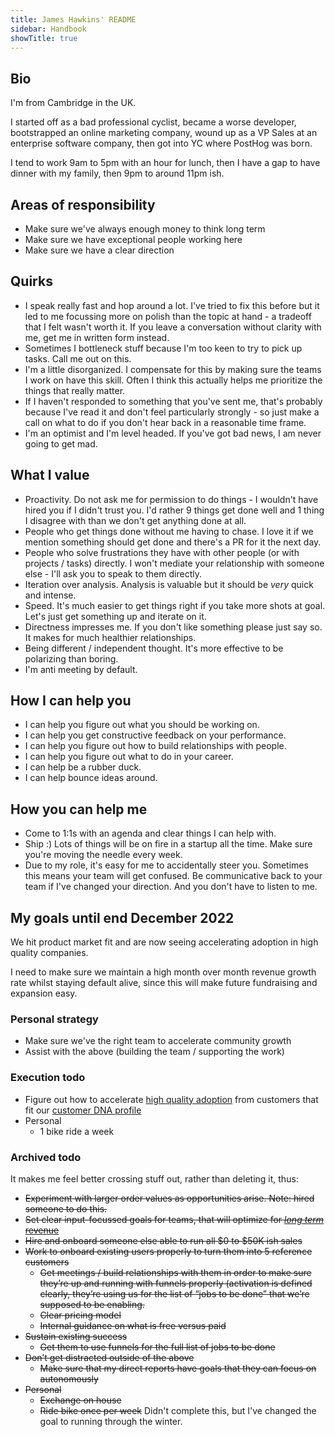 ```yaml
---
title: James Hawkins' README
sidebar: Handbook
showTitle: true
---
```


## Bio

I'm from Cambridge in the UK.

I started off as a bad professional cyclist, became a worse developer, bootstrapped an online marketing company, wound up as a VP Sales at an enterprise software company, then got into YC where PostHog was born.

I tend to work 9am to 5pm with an hour for lunch, then I have a gap to have dinner with my family, then 9pm to around 11pm ish.

## Areas of responsibility

- Make sure we've always enough money to think long term
- Make sure we have exceptional people working here
- Make sure we have a clear direction

## Quirks

- I speak really fast and hop around a lot. I've tried to fix this before but it led to me focussing more on polish than the topic at hand - a tradeoff that I felt wasn't worth it. If you leave a conversation without clarity with me, get me in written form instead.
- Sometimes I bottleneck stuff because I'm too keen to try to pick up tasks. Call me out on this.
- I'm a little disorganized. I compensate for this by making sure the teams I work on have this skill. Often I think this actually helps me prioritize the things that really matter.
- If I haven't responded to something that you've sent me, that's probably because I've read it and don't feel particularly strongly - so just make a call on what to do if you don't hear back in a reasonable time frame.
- I'm an optimist and I'm level headed. If you've got bad news, I am never going to get mad.

## What I value

- Proactivity. Do not ask me for permission to do things - I wouldn't have hired you if I didn't trust you. I'd rather 9 things get done well and 1 thing I disagree with than we don't get anything done at all. 
- People who get things done without me having to chase. I love it if we mention something should get done and there's a PR for it the next day.
- People who solve frustrations they have with other people (or with projects / tasks) directly. I won't mediate your relationship with someone else - I'll ask you to speak to them directly. 
- Iteration over analysis. Analysis is valuable but it should be _very_ quick and intense.
- Speed. It's much easier to get things right if you take more shots at goal. Let's just get something up and iterate on it.
- Directness impresses me. If you don't like something please just say so. It makes for much healthier relationships.
- Being different / independent thought. It's more effective to be polarizing than boring.
- I'm anti meeting by default.

## How I can help you

- I can help you figure out what you should be working on.
- I can help you get constructive feedback on your performance.
- I can help you figure out how to build relationships with people.
- I can help you figure out what to do in your career.
- I can help be a rubber duck.
- I can help bounce ideas around.

## How you can help me

- Come to 1:1s with an agenda and clear things I can help with.
- Ship :) Lots of things will be on fire in a startup all the time. Make sure you're moving the needle every week.
- Due to my role, it's easy for me to accidentally steer you. Sometimes this means your team will get confused. Be communicative back to your team if I've changed your direction. And you don't have to listen to me.

## My goals until end December 2022

We hit product market fit and are now seeing accelerating adoption in high quality companies.

I need to make sure we maintain a high month over month revenue growth rate whilst staying default alive, since this will make future fundraising and expansion easy.

### Personal strategy

- Make sure we've the right team to accelerate community growth
- Assist with the above (building the team / supporting the work)

### Execution todo

- Figure out how to accelerate [high quality adoption](https://app.posthog.com/insights/ujGv0WqI?insight=TRENDS&events=%5B%5D&actions=%5B%7B%22id%22%3A%2212308%22%2C%22math%22%3A%22dau%22%2C%22name%22%3A%22High%20quality%20sign%20ups%22%2C%22type%22%3A%22actions%22%2C%22order%22%3A0%7D%5D&display=ActionsLineGraph&interval=week&date_from=-90d&new_entity=%5B%5D&properties=%5B%7B%22key%22%3A%22is_organization_first_user%22%2C%22type%22%3A%22event%22%2C%22value%22%3A%5B%22true%22%5D%2C%22operator%22%3A%22exact%22%7D%2C%7B%22key%22%3A%22hubspot_score%22%2C%22type%22%3A%22person%22%2C%22value%22%3A%2270%22%2C%22operator%22%3A%22gt%22%7D%5D&filter_test_accounts=true) from customers that fit our [customer DNA profile](https://docs.google.com/spreadsheets/d/13nP76FIoc-4FcG7_A7-b0aTrgftgDERTGy5F45FKHUE/edit#gid=0)
- Personal
  - 1 bike ride a week
  
### Archived todo

It makes me feel better crossing stuff out, rather than deleting it, thus:

- ~~Experiment with larger order values as opportunities arise. Note: hired someone to do this.~~
- ~~Set clear input-focussed goals for teams, that will optimize for [_long term_ revenue](/blog/ceo-diary-1)~~
- ~~Hire and onboard someone else able to run all $0 to $50K ish sales~~
- ~~Work to onboard existing users properly to turn them into 5 reference customers~~
  - ~~Get meetings / build relationships with them in order to make sure they’re up and running with funnels properly (activation is defined clearly, they’re using us for the list of “jobs to be done” that we’re supposed to be enabling.~~
  - ~~Clear pricing model~~
  - ~~Internal guidance on what is free versus paid~~
- ~~Sustain existing success~~
  - ~~Get them to use funnels for the full list of jobs to be done~~
- ~~Don’t get distracted outside of the above~~
  - ~~Make sure that my direct reports have goals that they can focus on autonomously~~
- ~~Personal~~
  - ~~Exchange on house~~
  - ~~Ride bike once per week~~ Didn't complete this, but I've changed the goal to running through the winter.